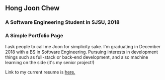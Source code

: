 ## Hong Joon Chew
### A Software Engineering Student in SJSU, 2018

### A Simple Portfolio Page
I ask people to call me Joon for simplicity sake. I'm graduating in December 2018 with a BS in Software Engineering. Pursuing interests in development things such as full-stack or back-end development, and also machine learning on the side (it's my senior project!)

Link to my current resume is [here.](https://www.google.com)


